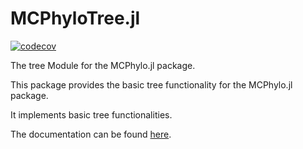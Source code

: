 # MCPhyloTree.jl
[![codecov](https://codecov.io/gh/erathorn/MCPhyloTree.jl/branch/main/graph/badge.svg?token=Y87Yu43PWl)](https://codecov.io/gh/erathorn/MCPhyloTree.jl)

The tree Module for the MCPhylo.jl package.

This package provides the basic tree functionality for the MCPhylo.jl package.  

It implements basic tree functionalities.

The documentation can be found [here](https://erathorn.github.io/MCPhyloTree.jl/).
